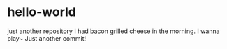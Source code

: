 # hello-world
just another repository
I had bacon grilled cheese in the morning.
I wanna play~
Just another commit!
